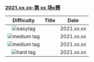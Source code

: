 ### [2021.xx.xx-第 xx 场x赛](https://leetcode-cn.com/contest/miao/)

| Difficulty | Title | Date |
|:----------:|:-----:|:----:|
|![easytag](https://img.shields.io/badge/-easy-brightgreen)|[]()|2021.xx.xx|
|![medium tag](https://img.shields.io/badge/-medium-yellow)|[]()|2021.xx.xx|
|![medium tag](https://img.shields.io/badge/-medium-yellow)|[]()|2021.xx.xx|
|![hard tag](https://img.shields.io/badge/-hard-red)|[]()|2021.xx.xx|